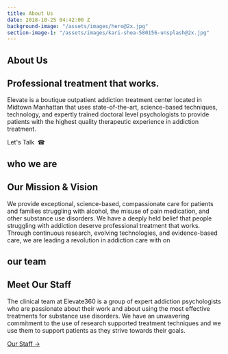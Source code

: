 ```yaml
---
title: About Us
date: 2018-10-25 04:42:00 Z
background-image: "/assets/images/hero@2x.jpg"
section-image-1: "/assets/images/kari-shea-580156-unsplash@2x.jpg"
---
```


<section id="about_us_hero" class="hero" style="background-image: url('{{ page.background-image }}')">
    <div class="section-content">
        <h1>About Us</h1>
        <h2>Professional treatment that works.</h2>
        <p>
            Elevate is a boutique outpatient addiction treatment center located in Midtown Manhattan that uses state-of-the-art, science-based techniques, technology, and expertly trained doctoral level psychologists to provide patients with the highest quality therapeutic experience in addiction treatment.
        </p>
        <a class="button rounded">Let's Talk &nbsp;&#x260E;</a>
    </div>
</section>

<section id="who_we_are">
    <h1 class="small small-full-width">who we are</h1>
    <div class="section-content">
        <h2>Our Mission & Vision</h2>
        <p>
            We provide exceptional, science-based, compassionate care for patients and families struggling with alcohol, the misuse of pain medication, and other substance use disorders.
            We have a deeply held belief that people struggling with addiction deserve professional treatment that works.
            Through continuous research, evolving technologies, and evidence-based care, we are leading a revolution in addiction care with on
        </p>
        <!-- <a class="learn-more">Learn More &#x2192;</a> -->
    </div>
    <div class="side-image" style="background-image:url('{{ page.section-image-1 }}')"></div>
</section>

<section id="meet_our_staff">
    <h1 class="small small-full-width">our team</h1>
    <div class="section-text">
        <h2>Meet Our Staff</h2>
    </div>
    <div class="section-text">
        <p>The clinical team at Elevate360 is a group of expert addiction psychologists who are passionate about their work and about using the most effective treatments for substance use disorders. We have an unwavering commitment to the use of research supported treatment techniques and we use them to support patients as they strive towards their goals.</p>
        <a href="/our-staff" class="learn-more">Our Staff &#x2192;</a>
    </div>
</section>